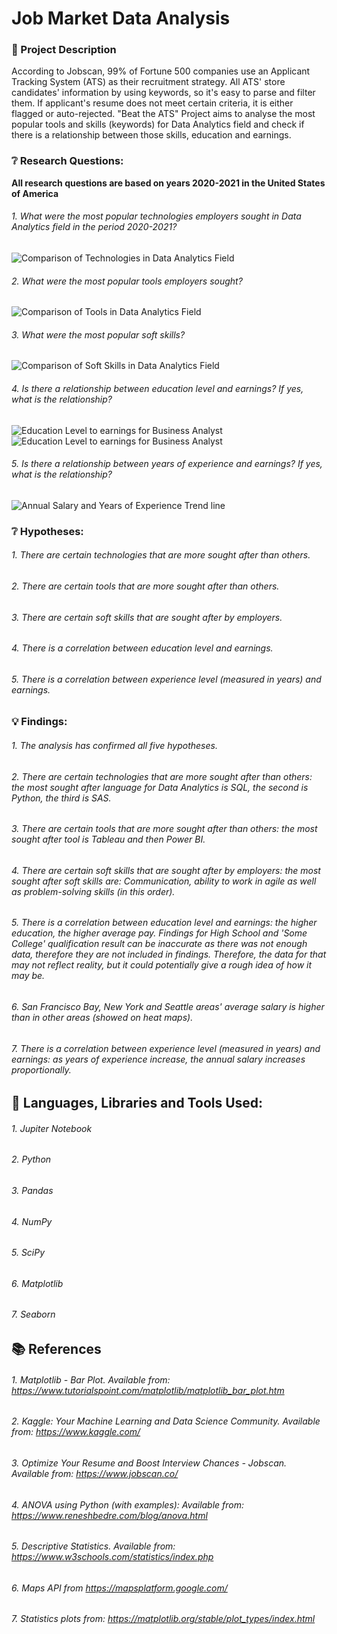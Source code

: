 # Job Market Data Analysis

### 📝 Project Description

According to Jobscan, 99% of Fortune 500 companies use an Applicant Tracking System (ATS) as their recruitment strategy.
All ATS' store candidates' information by using keywords, so it's easy to parse and filter them.
If applicant's resume does not meet certain criteria, it is either flagged or auto-rejected.
"Beat the ATS" Project aims to analyse the most popular tools and skills (keywords) for Data Analytics field and check if there is a relationship between those skills, education and earnings.


### ❔ Research Questions:
<b>All research questions are based on years 2020-2021 in the United States of America</b>


###### 1. What were the most popular technologies employers sought in Data Analytics field in the period 2020-2021?
<img src="https://github.com/rita-s/Data_Analysis_HR-Hackers/blob/main/Visualisations/Comparison%20of%20Technologies%20in%20Data%20Analytics%20Field.png" alt="Comparison of Technologies in Data Analytics Field" title="Comparison of Technologies in Data Analytics Field">

###### 2. What were the most popular tools employers sought?
<img src="https://github.com/rita-s/Data_Analysis_HR-Hackers/blob/main/Visualisations/Comparison%20of%20Tools%20in%20Data%20Analytics%20Field.png" alt="Comparison of Tools in Data Analytics Field" title="Comparison of Tools in Data Analytics Field">

###### 3. What were the most popular soft skills? 
<img src="https://github.com/rita-s/Data_Analysis_HR-Hackers/blob/main/Visualisations/Comparison%20of%20Soft%20Skills%20in%20Data%20Analytics%20Field.png" alt="Comparison of Soft Skills in Data Analytics Field" title="Comparison of Soft Skills in Data Analytics Field">

###### 4. Is there a relationship between education level and earnings? If yes, what is the relationship? 
<img src="https://github.com/rita-s/Data_Analysis_HR-Hackers/blob/main/Visualisations/Education%20Level%20to%20earnings%20for%20Business%20Analyst.png" alt="Education Level to earnings for Business Analyst" title="Education Level to earnings for Business Analyst">
<img src="https://github.com/rita-s/Data_Analysis_HR-Hackers/blob/main/Visualisations/Education%20Level%20to%20earnings%20for%20Data%20Scientist.png" alt="Education Level to earnings for Business Analyst" title="Education Level to earnings for Business Analyst">

###### 5. Is there a relationship between years of experience and earnings? If yes, what is the relationship?
<img src="https://github.com/rita-s/Data_Analysis_HR-Hackers/blob/main/Visualisations/Annual%20Salary%20and%20Years%20of%20Experience%20Trend%20line.png" alt="Annual Salary and Years of Experience Trend line" title="Annual Salary and Years of Experience Trend line'">


### ❔ Hypotheses:
###### 1. There are certain technologies that are more sought after than others.
###### 2. There are certain tools that are more sought after than others.
###### 3. There are certain soft skills that are sought after by employers.
###### 4. There is a correlation between education level and earnings.
###### 5. There is a correlation between experience level (measured in years) and earnings.


### 💡 Findings:
###### 1. The analysis has confirmed all five hypotheses.
###### 2. There are certain technologies that are more sought after than others: the most sought after language for Data Analytics is SQL, the second is Python, the third is SAS.
###### 3. There are certain tools that are more sought after than others: the most sought after tool is Tableau and then Power BI.
###### 4. There are certain soft skills that are sought after by employers: the most sought after soft skills are: Communication, ability to work in agile as well as problem-solving skills (in this order).
###### 5. There is a correlation between education level and earnings: the higher education, the higher average pay. Findings for High School and 'Some College' qualification result can be inaccurate as there was not enough data, therefore they are not included in findings. Therefore, the data for that may not reflect reality, but it could potentially give a rough idea of how it may be.
###### 6. San Francisco Bay, New York and Seattle areas' average salary is higher than in other areas (showed on heat maps).
###### 7. There is a correlation between experience level (measured in years) and earnings: as years of experience increase, the annual salary increases proportionally.



## 📜 Languages, Libraries and Tools Used:
###### 1. Jupiter Notebook
###### 2. Python
###### 3. Pandas
###### 4. NumPy
###### 5. SciPy
###### 6. Matplotlib
###### 7. Seaborn

## 📚 References
###### 1. Matplotlib - Bar Plot. Available from: https://www.tutorialspoint.com/matplotlib/matplotlib_bar_plot.htm
###### 2. Kaggle: Your Machine Learning and Data Science Community. Available from: https://www.kaggle.com/
###### 3. Optimize Your Resume and Boost Interview Chances - Jobscan. Available from: https://www.jobscan.co/
###### 4. ANOVA using Python (with examples): Available from: https://www.reneshbedre.com/blog/anova.html
###### 5. Descriptive Statistics. Available from: https://www.w3schools.com/statistics/index.php
###### 6. Maps API from https://mapsplatform.google.com/
###### 7. Statistics plots from:  https://matplotlib.org/stable/plot_types/index.html

